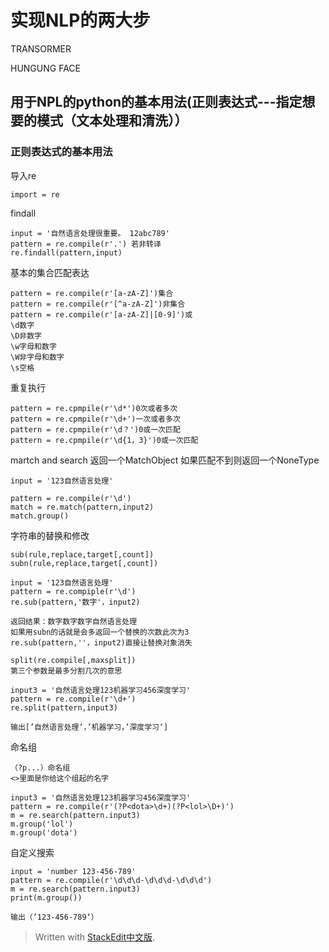 # 实现NLP的两大步

TRANSORMER

HUNGUNG FACE

## 用于NPL的python的基本用法(正则表达式---指定想要的模式（文本处理和清洗））

### 正则表达式的基本用法

导入re
```
import = re
```
findall
```
input = '自然语言处理很重要。 12abc789'
pattern = re.compile(r'.') 若非转译
re.findall(pattern,input)
```
基本的集合匹配表达
```
pattern = re.compile(r'[a-zA-Z]')集合
pattern = re.compile(r'[^a-zA-Z]')非集合
pattern = re.compile(r'[a-zA-Z]|[0-9]')或
\d数字
\D非数字
\w字母和数字
\W非字母和数字
\s空格
```
重复执行
```
pattern = re.cpmpile(r'\d*')0次或者多次
pattern = re.cpmpile(r'\d+')一次或者多次
pattern = re.cpmpile(r'\d？')0或一次匹配
pattern = re.cpmpile(r'\d{1，3}')0或一次匹配
```
martch and search
返回一个MatchObject
如果匹配不到则返回一个NoneType
```
input = '123自然语言处理'

pattern = re.compile(r'\d')
match = re.match(pattern,input2)
match.group()
```
字符串的替换和修改
```
sub(rule,replace,target[,count])
subn(rule,replace,target[,count])

input = '123自然语言处理'
pattern = re.compiple(r'\d')
re.sub(pattern,'数字'，input2)

返回结果：数字数字数字自然语言处理
如果用subn的话就是会多返回一个替换的次数此次为3
re.sub(pattern,''，input2)直接让替换对象消失

split(re.compile[,maxsplit])
第三个参数是最多分割几次的意思

input3 = '自然语言处理123机器学习456深度学习'
pattern = re.compile(r'\d+')
re.split(pattern,input3)

输出[’自然语言处理‘，’机器学习，’深度学习‘] 
```

命名组
```
（?p...）命名组
<>里面是你给这个组起的名字
```
```
input3 = '自然语言处理123机器学习456深度学习'
pattern = re.compile(r'(?P<dota>\d+)(?P<lol>\D+)')
m = re.search(pattern.input3)
m.group('lol')
m.group('dota')
```
自定义搜索
```
input = 'number 123-456-789'
pattern = re.compile(r'\d\d\d-\d\d\d-\d\d\d')
m = re.search(pattern.input3)
print(m.group())

输出（’123-456-789‘）
```


















> Written with [StackEdit中文版](https://stackedit.cn/).
<!--stackedit_data:
eyJoaXN0b3J5IjpbMTIzMjI3OTE4N119
-->